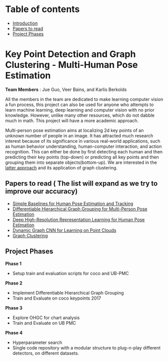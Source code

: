 # Table of contents
- [Introduction](#introduction)
- [Papers to read](#paragraph1)
- [Project Phases](#paragraph2)


# Key Point Detection and Graph Clustering - Multi-Human Pose Estimation <a name="introduction"></a>

**Team Members** : Jue Guo, Veer Bains, and Karlis Berkolds

All the members in the team are dedicated to make learning computer vision a fun process, this project can also be used for anyone who attempts to learn machine learning, deep learning and computer
vision with no prior knowledge. However, unlike many other resources, which do not dabble much in math. This project will have a more academic approach.

Multi-person pose estimation aims at localizing 2d key points of an unknown number of people
in an image. It has attracted much research interest because of its significance in various
real-world applications, such as human behavior understanding, human-computer interaction,
and action recognition. This can either be done by first detecting each human and then
predicting their key points (top-down) or predicting all key points and then grouping them into
separate objects(bottom-up). We are interested in the [latter approach](https://arxiv.org/pdf/2007.11864.pdf) and its application of
graph clustering.


## Papers to read ( The list will expand as we try to improve our accuracy) <a name="paragraph1"></a>

* [Simple Baselines for Human Pose Estimation and Tracking](https://openaccess.thecvf.com/content_ECCV_2018/html/Bin_Xiao_Simple_Baselines_for_ECCV_2018_paper.html)
* [Differentiable Hierarchical Graph Grouping for Multi-Person Pose Estimation](https://openaccess.thecvf.com/content_ECCV_2018/html/Bin_Xiao_Simple_Baselines_for_ECCV_2018_paper.html)
* [Deep High-Resolution Representation Learning for Human Pose Estimation](https://arxiv.org/pdf/1902.09212.pdf)
* [Dynamic Graph CNN for Learning on Point Clouds](https://arxiv.org/abs/1801.07829)
* [Graph Clustering](https://www.sciencedirect.com/science/article/abs/pii/S1574013707000020) 

## Project Phases  <a name="paragraph2"></a>
**Phase 1**
- Setup train and evaluation scripts for coco and UB-PMC

**Phase 2**
- Implement Differentiable Hierarchical Graph Grouping
- Train and Evaluate on coco keypoints 2017

**Phase 3**
- Explore OHGC for chart analysis
- Train and Evaluate on UB PMC

**Phase 4**
- Hyperparameter search
- Single code repository with a modular structure to plug-n-play different detectors, on different datasets. 
